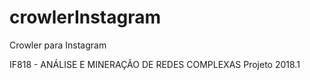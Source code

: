 # crowlerInstagram
Crowler para Instagram

IF818 - ANÁLISE E MINERAÇÃO DE REDES COMPLEXAS
Projeto 2018.1
